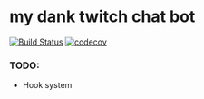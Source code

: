 # my dank twitch chat bot 

[![Build Status](https://travis-ci.com/modelflat/twitchbot.svg?branch=master)](https://travis-ci.com/modelflat/twitchbot)
[![codecov](https://codecov.io/gh/modelflat/twitchbot/branch/master/graph/badge.svg)](https://codecov.io/gh/modelflat/twitchbot)

### TODO:

* Hook system
